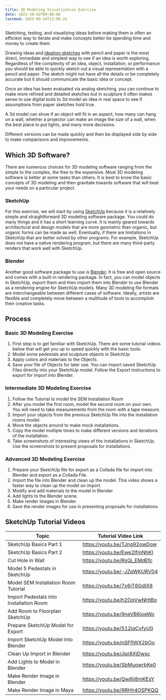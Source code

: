 ```yaml
---
title: 3D Modeling Visualization Exercise
date: 2023-10-02T09:00:00
lastmod: 2023-09-24T12:09:24
---
```


Sketching, testing, and visualizing ideas before making them is often an efficient way to iterate and make concepts better be spending time and money to create them

Drawing ideas and [ideation sketches](../../../../art-faq/ideation-sketches.md) with pencil and paper is the most direct, immediate and simplest way to see if an idea is worth exploring. Regardless of the complexity of an idea, object, installation, or performance you should be able to quickly sketch out a visual representation with a pencil and paper. The sketch might not have all the details or be completely accurate but it should communicate the basic idea or concept.

Once an idea has been evaluated via analog sketching, you can continue to make more refined and detailed sketches but in sculpture it often makes sense to use digital tools to 3d model an idea in real space to see if assumptions from paper sketches hold true.

A 3d model can show if an object will fit in an aspect, how many can hang on a wall, whether a projector can make an image the size of a wall, when the best place to put lights, and many more decisions.

Different versions can be made quickly and then be displayed side by side to make comparisons and improvements.

## Which 3D Software?

There are numerous choices for 3D modeling software ranging from the simple to the complex, the free to the expensive. Most 3D modeling software is better at some tasks than others. It is best to know the basic concepts of 3D modeling and then gravitate towards software that will beat your needs on a particular project.

### SketchUp

For this exercise, we will start by using [SketchUp](../../../../3d-modeling/sketchup/sketchup.md) because it is a relatively simple and straightforward 3D modeling software package. You could do many things and it has a short learning curve. It is mainly geared towards architectural and design models that are more geometric than organic, but organic forms can be made as well. Eventually, if there are limitations in SketchUp that are better solved by other programs. For example, SketchUp does not have a native rendering program, but there are many third-party renders that work well with SketchUp.

### Blender

Another good software package to use is [Blender](../../../../3d-modeling/blender/blender.md). It is free and open source and comes with a built-in rendering package. In fact, you can model objects in SketchUp, export them and then import them into Blender to use Blender as a rendering engine for SketchUp models. Many 3D modeling file formats are interchangeable between different cases of software. Ideally, artists are flexible and completely move between a multitude of tools to accomplish their creative tasks.

## Process

### Basic 3D Modeling Exercise

1. First step is to get familiar with SketchUp. There are some tutorial videos below that will get you up to speed quickly with the basic tools.
2. Model some pedestals and sculpture objects in SketchUp
3. Apply colors and materials to the Objects.
4. Save your file of Objects for later use. You can import saved SketchUp Files directly into your SketchUp model. Follow the Export instructions to export for import into Blender.

### Intermediate 3D Modeling Exercise

1. Follow the Tutorial to model the SEM Installation Room
2. After you model the first room, model the second room on your own. You will need to take measurements from the room with a tape measure.
3. Import your objects from the previous SketchUp file into the installation rooms model.
4. Move the objects around to make mock installations.
5. Copy the model multiple times to make different versions and iterations of the installation.
6. Take screenshots of interesting views of the installations in SketchUp. Use the screenshots to present proposals for installations.

### Advanced 3D Modeling Exercise

1. Prepare your SketchUp file for export as a Collada file for import into Blender and export as a Collada File.
2. Import the file into Blender and clean up the model. This video shows a faster way to clean up the model on import.
3. Modify and add materials to the model in Blender
4. Add lights to the Blender scene.
5. Make render images in Blender.
6. Save the render images for use in presenting proposals for installations.

## SketchUp Tutorial Videos

| Topic                                   | Tutorial Video Link          |
| --------------------------------------- | ---------------------------- |
| SketchUp Basics Part 1                  | https://youtu.be/TJng92owDow |
| SketchUp Basics Part 2                  | https://youtu.be/Ewe2IfmNhKI |
| Cut Hole in Wall                        | https://youtu.be/RsQi_EMdEfc |
| Model 5 Pedestals in SketchUp           | https://youtu.be/-JZpWKURV04 |
| Model SEM Installation Room Tutorial    | https://youtu.be/7x6iT6GdIX8 |
| Import Pedestals into Installation Room | https://youtu.be/h2OqVwNHtBo |
| Add Room to Floorplan SketchUp          | https://youtu.be/9neVB6ioeWo |
| Prepare SketchUp Model for Export       | https://youtu.be/512jqCvfyU0 |
| Import SketchUp Model into Blender      | https://youtu.be/nSFfIWX2bOo |
| Clean Up Import in Blender              | https://youtu.be/Jipi8XjDwsc |
| Add Lights to Model in Blender          | https://youtu.be/SbMuowrbKe0 |
| Make Render Image in Blender            | https://youtu.be/Qw8jl8mKEsY |
| Make Render Image in Maya               | https://youtu.be/9RHh4OSPKQQ |
